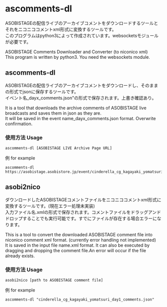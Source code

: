 # ascomments-dl
ASOBISTAGEの配信ライブのアーカイブコメントをダウンロードするツールとそれをニコニココメントxml形式に変換するツールです。  
このプログラムはpython3によって作成されています。websocketsモジュールが必要です。  
  
ASOBISTAGE Comments Downloader and Converter (to niconico xml)  
This program is written by python3. You need the websockets module.  

## ascomments-dl
ASOBISTAGEの配信ライブのアーカイブコメントをダウンロードし、そのままの形式でjsonに保存するツールです。  
イベント名_dayx_comments.json"の形式で保存されます。上書き確認あり。  
  
It is a tool that downloads the archive comments of ASOBISTAGE live broadcasts and saves them in json as they are.  
It will be saved in the event name_dayx_comments.json format. Overwrite confirmation.  

### 使用方法 Usage
```
ascomments-dl [ASOBISTAGE LIVE Archive Page URL]
```
例 for example
```
ascomments-dl https://asobistage.asobistore.jp/event/cinderella_cg_kagayaki_yomatsuri/archive/day1
```

## asobi2nico
ダウンロードしたASOBISTAGEコメントファイルをニコニココメントxml形式に変換するツールです。(現在エラー処理未実装)  
入力ファイル名.xmlの形式で保存されます。コメントファイルをドラッグアンドドロップすることでも実行可能です。すでにファイルが存在する場合エラーになります。  
  
This is a tool to convert the downloaded ASOBISTAGE comment file into niconico comment xml format. (currently error handling not implemented)  
It is saved in the input file name.xml format. It can also be executed by dragging and dropping the comment file.An error will occur if the file already exists.  

### 使用方法 Usage
```
asobi2nico [path to ASOBISTAGE comment file]
```
例 for example
```
ascomments-dl "cinderella_cg_kagayaki_yomatsuri_day1_comments.json"
```

